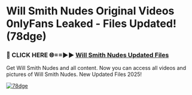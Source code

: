 # Will Smith Nudes Original Videos 0nlyFans Leaked - Files Updated! (78dge)

<h3>🔴 CLICK HERE 🌐==►► <a href="https://tinyurl.com/yrmya6cz" rel="nofollow">Will Smith Nudes Updated Files</a></h3>

Get Will Smith Nudes and all content. Now you can access all videos and pictures of Will Smith Nudes. New Updated Files 2025!

[![78dge](https://i.imgur.com/FMdXYCs.gif)](https://tinyurl.com/yrmya6cz)
